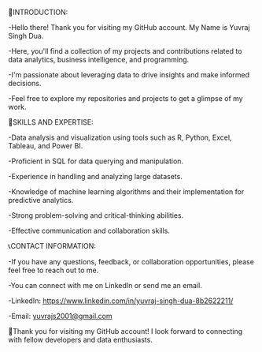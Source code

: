 👋INTRODUCTION:

  -Hello there! Thank you for visiting my GitHub account. My Name is Yuvraj Singh Dua. 
  
  -Here, you'll find a collection of my projects and contributions related to data analytics, business intelligence, and programming. 
  
  -I'm passionate about leveraging data to drive insights and make informed decisions. 
 
  -Feel free to explore my repositories and projects to get a glimpse of my work.


🧩SKILLS AND EXPERTISE:

  -Data analysis and visualization using tools such as R, Python, Excel, Tableau, and Power BI.
  
  -Proficient in SQL for data querying and manipulation.
  
  -Experience in handling and analyzing large datasets.
  
  -Knowledge of machine learning algorithms and their implementation for predictive analytics.
  
  -Strong problem-solving and critical-thinking abilities.
  
  -Effective communication and collaboration skills.


📞CONTACT INFORMATION:

  -If you have any questions, feedback, or collaboration opportunities, please feel free to reach out to me. 
  
  -You can connect with me on LinkedIn or send me an email.
  
  -LinkedIn: https://www.linkedin.com/in/yuvraj-singh-dua-8b2622211/
  
  -Email: yuvrajs2001@gmail.com


🙏Thank you for visiting my GitHub account! I look forward to connecting with fellow developers and data enthusiasts.
